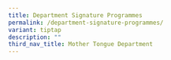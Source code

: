 ```yaml
---
title: Department Signature Programmes
permalink: /department-signature-programmes/
variant: tiptap
description: ""
third_nav_title: Mother Tongue Department
---
```

